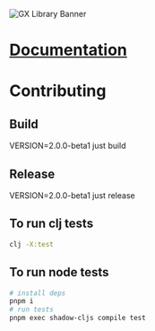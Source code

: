 ![GX Library Banner](/docs/static/img/banner.png)

# [Documentation](https://gx.kepler16.com)

# Contributing

## Build
VERSION=2.0.0-beta1 just build

## Release
VERSION=2.0.0-beta1 just release

## To run clj tests

```bash
clj -X:test
```

## To run node tests

```bash
# install deps
pnpm i
# run tests
pnpm exec shadow-cljs compile test
```
